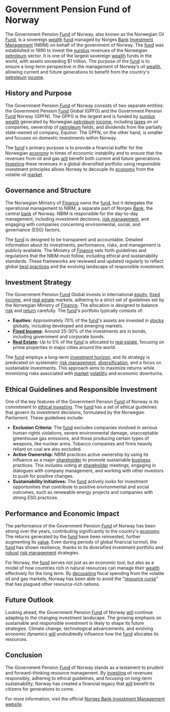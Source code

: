 # Government Pension Fund of Norway

The Government Pension [Fund](../f/fund.md) of Norway, also known as the Norwegian Oil [Fund](../f/fund.md), is a sovereign [wealth](../w/wealth.md) [fund](../f/fund.md) managed by Norges [Bank](../b/bank.md) [Investment Management](../i/investment_management.md) (NBIM) on behalf of the government of Norway. The [fund](../f/fund.md) was established in 1990 to invest the [surplus](../s/surplus.md) revenues of the Norwegian [petroleum](../p/petroleum.md) sector. It is one of the largest sovereign [wealth](../w/wealth.md) funds in the world, with assets exceeding $1 trillion. The purpose of the [fund](../f/fund.md) is to ensure a long-term perspective in the management of Norway’s oil [wealth](../w/wealth.md), allowing current and future generations to benefit from the country's [petroleum](../p/petroleum.md) [income](../i/income.md).

## History and Purpose

The Government Pension [Fund](../f/fund.md) of Norway consists of two separate entities: the Government Pension [Fund](../f/fund.md) Global (GPFG) and the Government Pension [Fund](../f/fund.md) Norway (GPFN). The GPFG is the largest and is funded by [surplus](../s/surplus.md) [wealth](../w/wealth.md) generated by Norwegian [petroleum](../p/petroleum.md) [income](../i/income.md), including [taxes](../t/taxes.md) on oil companies, ownership of [petroleum](../p/petroleum.md) fields, and dividends from the partially state-owned oil company, Equinor. The GPFN, on the other hand, is smaller and focuses on domestic investments within Norway.

The [fund](../f/fund.md)'s primary purpose is to provide a financial buffer for the Norwegian [economy](../e/economy.md) in times of economic instability and to ensure that the revenues from oil and gas [will](../w/will.md) benefit both current and future generations. [Investing](../i/investing.md) these revenues in a global diversified portfolio using responsible investment principles allows Norway to decouple its [economy](../e/economy.md) from the volatile oil [market](../m/market.md).

## Governance and Structure

The Norwegian Ministry of [Finance](../f/finance.md) owns the [fund](../f/fund.md), but it delegates the operational management to NBIM, a separate part of Norges [Bank](../b/bank.md), the central [bank](../b/bank.md) of Norway. NBIM is responsible for the day-to-day management, including investment decisions, [risk management](../r/risk_management.md), and engaging with companies concerning environmental, social, and governance (ESG) factors.

The [fund](../f/fund.md) is designed to be transparent and accountable. Detailed information about its investments, performance, risks, and management is publicly available. The Ministry of [Finance](../f/finance.md) sets forth guidelines and regulations that the NBIM must follow, including ethical and sustainability standards. These frameworks are reviewed and updated regularly to reflect global [best practices](../b/best_practices.md) and the evolving landscape of responsible investment.

## Investment Strategy

The Government Pension [Fund](../f/fund.md) Global invests in international [equity](../e/equity.md), [fixed income](../f/fixed_income.md), and [real estate](../r/real_estate.md) markets, adhering to a strict set of guidelines set by the Norwegian Ministry of [Finance](../f/finance.md). The allocation is designed to balance [risk](../r/risk.md) and [return](../r/return.md) carefully. The [fund](../f/fund.md)'s portfolio typically consists of:

- **Equities:** Approximately 70% of the [fund](../f/fund.md)'s assets are invested in [stocks](../s/stock.md) globally, including developed and emerging markets.
- **[Fixed Income](../f/fixed_income.md):** Around 25-30% of the investments are in bonds, including government and corporate bonds.
- **[Real Estate](../r/real_estate.md):** Up to 5% of the [fund](../f/fund.md) is allocated to [real estate](../r/real_estate.md), focusing on prime properties in major cities around the world.

The [fund](../f/fund.md) employs a long-term [investment horizon](../i/investment_horizon.md), and its strategy is predicated on systematic [risk management](../r/risk_management.md), [diversification](../d/diversification.md), and a focus on sustainable investments. This approach aims to maximize returns while minimizing risks associated with [market](../m/market.md) [volatility](../v/volatility.md) and economic downturns.

## Ethical Guidelines and Responsible Investment

One of the key features of the Government Pension [Fund](../f/fund.md) of Norway is its commitment to [ethical investing](../e/ethical_investing.md). The [fund](../f/fund.md) has a set of ethical guidelines that govern its investment decisions, formulated by the Norwegian Parliament. These guidelines include:

- **Exclusion Criteria:** The [fund](../f/fund.md) excludes companies involved in serious human rights violations, severe environmental damage, unacceptable greenhouse gas emissions, and those producing certain types of weapons, like nuclear arms. Tobacco companies and firms heavily reliant on coal are also excluded.
- **Active Ownership:** NBIM practices active ownership by using its influence as a major [shareholder](../s/shareholder.md) to promote sustainable [business](../b/business.md) practices. This includes voting at [shareholder](../s/shareholder.md) meetings, engaging in dialogues with company management, and working with other investors to push for positive changes.
- **Sustainability Initiatives:** The [fund](../f/fund.md) actively looks for investment opportunities that contribute to positive environmental and social outcomes, such as renewable energy projects and companies with strong ESG practices.

## Performance and Economic Impact

The performance of the Government Pension [Fund](../f/fund.md) of Norway has been strong over the years, contributing significantly to the country's [economy](../e/economy.md). The returns generated by the [fund](../f/fund.md) have been reinvested, further augmenting its [value](../v/value.md). Even during periods of global financial turmoil, the [fund](../f/fund.md) has shown resilience, thanks to its diversified investment portfolio and [robust](../r/robust.md) [risk management](../r/risk_management.md) strategies.

For Norway, the [fund](../f/fund.md) serves not just as an economic tool, but also as a model of how countries rich in natural resources can manage their [wealth](../w/wealth.md) effectively for the long term. By [decoupling](../d/decoupling.md) fiscal spending from the volatile oil and gas markets, Norway has been able to avoid the "[resource curse](../r/resource_curse.md)" that has plagued other resource-rich nations.

## Future Outlook

Looking ahead, the Government Pension [Fund](../f/fund.md) of Norway [will](../w/will.md) continue adapting to the changing investment landscape. The growing emphasis on sustainable and responsible investment is likely to shape its future strategies. Climate change, technological advancements, and evolving economic dynamics [will](../w/will.md) undoubtedly influence how the [fund](../f/fund.md) allocates its resources.

## Conclusion

The Government Pension [Fund](../f/fund.md) of Norway stands as a testament to prudent and forward-thinking resource management. By [investing](../i/investing.md) oil revenues responsibly, adhering to ethical guidelines, and focusing on long-term sustainability, Norway has created a financial legacy that [will](../w/will.md) benefit its citizens for generations to come.

For more information, visit the official [Norges Bank Investment Management website](https://www.nbim.no/en/).